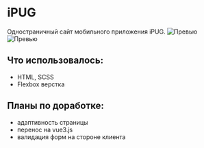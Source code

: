 # iPUG
Одностраничный сайт мобильного приложения iPUG.
![Превью](https://github.com/plushazavr/IMG/blob/a30ddf99d68787731651c0f36a48d71891e97915/image_2023-01-08_15-59-58.png) 
![Превью](https://github.com/plushazavr/IMG/blob/a30ddf99d68787731651c0f36a48d71891e97915/image_2023-01-08_16-00-39.png)
## Что использовалось: 
* HTML, SCSS
* Flexbox верстка

## Планы по доработке: 
* адаптивность страницы 
* перенос на vue3.js 
* валидация форм на стороне клиента
